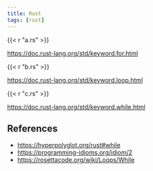 ```yaml
---
title: Rust
tags: [rust]
---
```


{{< r "a.rs" >}}

<https://doc.rust-lang.org/std/keyword.for.html>

{{< r "b.rs" >}}

<https://doc.rust-lang.org/std/keyword.loop.html>

{{< r "c.rs" >}}

<https://doc.rust-lang.org/std/keyword.while.html>

## References

- <https://hyperpolyglot.org/rust#while>
- <https://programming-idioms.org/idiom/2>
- <https://rosettacode.org/wiki/Loops/While>
